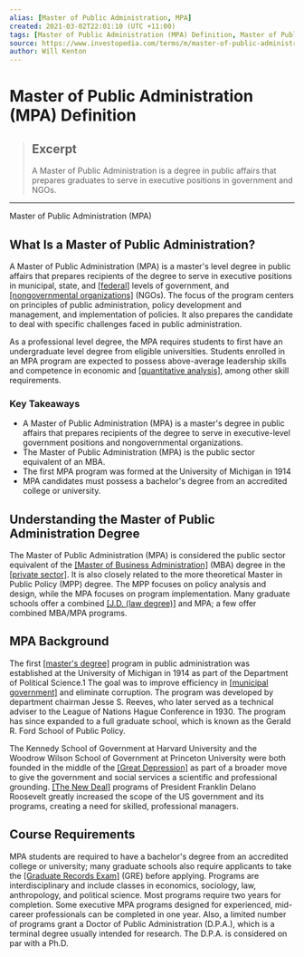 ```yaml
---
alias: [Master of Public Administration, MPA]
created: 2021-03-02T22:01:10 (UTC +11:00)
tags: [Master of Public Administration (MPA) Definition, Master of Public Administration (MPA)]
source: https://www.investopedia.com/terms/m/master-of-public-administration.asp
author: Will Kenton
---
```


# Master of Public Administration (MPA) Definition

> ## Excerpt
> A Master of Public Administration is a degree in public affairs that prepares graduates to serve in executive positions in government and NGOs.

---

Master of Public Administration (MPA)
## What Is a Master of Public Administration?

A Master of Public Administration (MPA) is a master's level degree in public affairs that prepares recipients of the degree to serve in executive positions in municipal, state, and [[federal]](https://www.investopedia.com/articles/insights/012117/what-does-us-secretary-labor-do.asp) levels of government, and [[nongovernmental organizations]](https://www.investopedia.com/ask/answers/13/what-is-non-government-organization.asp) (NGOs). The focus of the program centers on principles of public administration, policy development and management, and implementation of policies. It also prepares the candidate to deal with specific challenges faced in public administration.

As a professional level degree, the MPA requires students to first have an undergraduate level degree from eligible universities. Students enrolled in an MPA program are expected to possess above-average leadership skills and competence in economic and [[quantitative analysis]](https://www.investopedia.com/terms/q/quantitativeanalysis.asp), among other skill requirements.

### Key Takeaways

-   A Master of Public Administration (MPA) is a master's degree in public affairs that prepares recipients of the degree to serve in executive-level government positions and nongovernmental organizations.
-   The Master of Public Administration (MPA) is the public sector equivalent of an MBA.
-   The first MPA program was formed at the University of Michigan in 1914
-   MPA candidates must possess a bachelor's degree from an accredited college or university.

## Understanding the Master of Public Administration Degree

The Master of Public Administration (MPA) is considered the public sector equivalent of the [[Master of Business Administration]](https://www.investopedia.com/terms/m/mba.asp) (MBA) degree in the [[private sector]](https://www.investopedia.com/terms/p/private-sector.asp). It is also closely related to the more theoretical Master in Public Policy (MPP) degree. The MPP focuses on policy analysis and design, while the MPA focuses on program implementation. Many graduate schools offer a combined [[J.D. (law degree)]](https://www.investopedia.com/terms/j/juris-doctor.asp) and MPA; a few offer combined MBA/MPA programs.

## MPA Background

The first [[master's degree]](https://www.investopedia.com/articles/personal-finance/041415/masters-degree-vs-work-experience-which-one-more-valuable.asp) program in public administration was established at the University of Michigan in 1914 as part of the Department of Political Science.1 The goal was to improve efficiency in [[municipal government]](https://www.investopedia.com/articles/personal-finance/112514/top-retirement-strategies-government-employees.asp) and eliminate corruption. The program was developed by department chairman Jesse S. Reeves, who later served as a technical adviser to the League of Nations Hague Conference in 1930. The program has since expanded to a full graduate school, which is known as the Gerald R. Ford School of Public Policy.

The Kennedy School of Government at Harvard University and the Woodrow Wilson School of Government at Princeton University were both founded in the middle of the [[Great Depression]](https://www.investopedia.com/terms/g/great_depression.asp) as part of a broader move to give the government and social services a scientific and professional grounding. [[The New Deal]](https://www.investopedia.com/terms/n/new-deal.asp) programs of President Franklin Delano Roosevelt greatly increased the scope of the US government and its programs, creating a need for skilled, professional managers.

## Course Requirements

MPA students are required to have a bachelor's degree from an accredited college or university; many graduate schools also require applicants to take the [[Graduate Records Exam]](https://www.investopedia.com/terms/g/gre.asp) (GRE) before applying. Programs are interdisciplinary and include classes in economics, sociology, law, anthropology, and political science. Most programs require two years for completion. Some executive MPA programs designed for experienced, mid-career professionals can be completed in one year. Also, a limited number of programs grant a Doctor of Public Administration (D.P.A.), which is a terminal degree usually intended for research. The D.P.A. is considered on par with a Ph.D.
